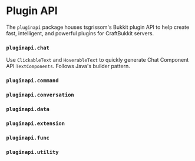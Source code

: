 # Plugin API
The `pluginapi` package houses tsgrissom's Bukkit plugin API to help create fast, intelligent, and powerful plugins
for CraftBukkit servers.

### `pluginapi.chat`
Use `ClickableText` and `HoverableText` to quickly generate Chat Component API `TextComponents`. Follows Java's builder
pattern.

### `pluginapi.command`

### `pluginapi.conversation`

### `pluginapi.data`

### `pluginapi.extension`

### `pluginapi.func`

### `pluginapi.utility`